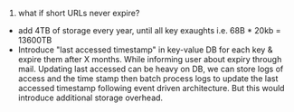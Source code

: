 1. what if short URLs never expire?
- add 4TB of storage every year, until all key exaughts i.e. 68B * 20kb = 13600TB
- Introduce "last accessed timestamp" in key-value DB for each key & expire them after X months. While informing user about expiry through mail.
   Updating last accessed can be heavy on DB, we can store logs of access and the time stamp then batch process logs to update the last accessed timestamp following
  event driven architecture. But this would introduce additional storage overhead.
